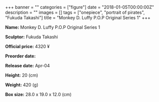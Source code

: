 +++
banner = ""
categories = ["figure"]
date = "2018-01-05T00:00:00Z"
description = ""
images = []
tags = ["onepiece", "portrait of pirates", "Fukuda Takashi"]
title = "Monkey D. Luffy P.O.P Original Series 1"
+++

**Name:** Monkey D. Luffy P.O.P Original Series 1

**Sculptor:** Fukuda Takashi

**Official price:** 4320 ¥

**Preorder date:** 

**Release date:** Apr-04

**Height:** 20 (cm)

**Weight:** 420 (g)

**Box size:** 28.0 x 19.0 x 12.0 (cm)
